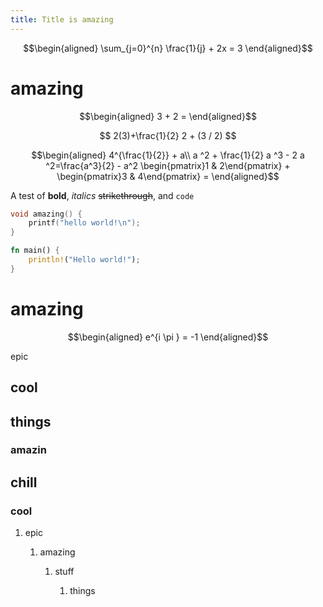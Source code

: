 ```yaml
---
title: Title is amazing
---
```


$$\begin{aligned}
 \sum_{j=0}^{n} \frac{1}{j} + 2x = 3
\end{aligned}$$

# amazing

$$\begin{aligned}
  3 + 2 =
  \end{aligned}$$

$$
  2(3)+\frac{1}{2}
  2 + (3 / 2)
  $$

$$\begin{aligned}
  4^{\frac{1}{2}} + a\\
  a ^2 + \frac{1}{2} a ^3 - 2 a ^2=\frac{a^3}{2} - a^2
  \begin{pmatrix}1 & 2\end{pmatrix} + \begin{pmatrix}3 & 4\end{pmatrix} = 
  \end{aligned}$$

A test of **bold**, *italics* ~~strikethrough~~, and `code`

``` cpp
void amazing() {
    printf("hello world!\n");
}
```

``` rust
fn main() {
    println!("Hello world!");
}
```

# amazing

$$\begin{aligned}
  e^{i \pi } = -1
  \end{aligned}$$

epic

## cool

## things

### amazin

## chill

### cool

1.  epic

    1.  amazing

        1.  stuff

            1.  things
